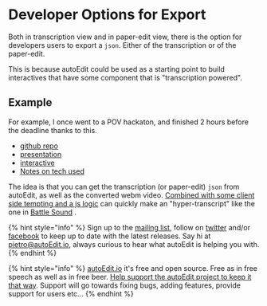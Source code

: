 # Developer Options for Export

Both in transcription view and in paper-edit view, there is the option for developers users to export a `json`. Either of the transcription or of the paper-edit.

This is because autoEdit could be used as a starting point to build interactives that have some component that is "transcription powered".

## Example

For example, I once went to a POV hackaton, and finished 2 hours before the deadline thanks to this.

* [github repo](https://github.com/pietrop/BattleSounds)
* [presentation](https://docs.google.com/presentation/d/19TB4CpkCDqMJQvhmZF3I9AN7IQ0VsIA8nsfpdHkfDss/)
* [interactive](http://pietropassarelli.com/BattleSounds/)
* [Notes on tech used](https://github.com/pietrop/BattleSounds/blob/master/notes.md)

The idea is that you can get the transcription \(or paper-edit\) `json` from autoEdit, as well as the converted webm video. [Combined with some client side tempting and a js logic](https://github.com/pietrop/BattleSounds/blob/master/docs/index.html#L171) can quickly make an "hyper-transcript" like the one in [Battle Sound](http://pietropassarelli.com/BattleSounds/) .



{% hint style="info" %}
Sign up to the [mailing list](http://eepurl.com/cMzwSX), follow on [twitter](http://twitter.com/autoEdit2) and/or [facebook](https://www.facebook.com/autoEdit.io/) to keep up to date with the latest releases. Say hi at [pietro@autoEdit.io](mailto:pietro@autoEdit.io?Subject=Hello), always curious to hear what autoEdit is helping you with.
{% endhint %}

{% hint style="info" %}
[autoEdit.io](http://www.autoEdit.io) it's free and open source. Free as in free speech as well as in free beer. [Help support the autoEdit project to keep it that way](https://donorbox.org/c9762eef-0e08-468e-90cb-2d00643697f8?recurring=true). Support will go towards fixing bugs, adding features, provide support for users etc...
{% endhint %}



